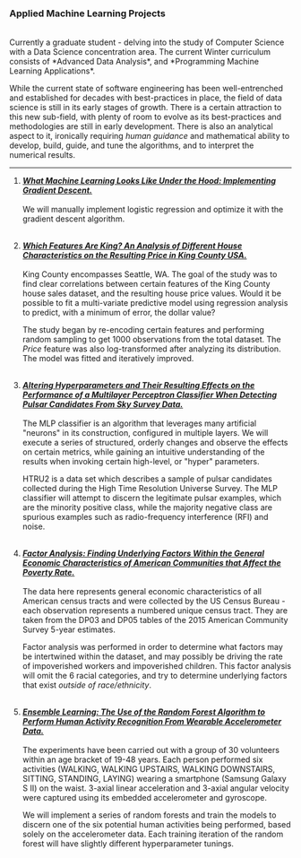 ### Applied Machine Learning Projects
<br>
Currently a graduate student - delving into the study of Computer Science with a Data Science concentration area. The current Winter curriculum consists of *Advanced Data Analysis*, and *Programming Machine Learning Applications*. 

While the current state of software engineering has been well-entrenched and established for decades with best-practices in place, the field of data science is still in its early stages of growth. There is a certain attraction to this new sub-field, with plenty of room to evolve as its best-practices and methodologies are still in early development. There is also an analytical aspect to it, ironically requiring *human guidance* and mathematical ability to develop, build, guide, and tune the algorithms, and to interpret the numerical results.

-----

1. [**_What Machine Learning Looks Like Under the Hood: Implementing Gradient Descent._**](https://ericnewnam.github.io/manually-logistic.html)
<br><br>
We will manually implement logistic regression and optimize it with the gradient descent algorithm. 
<br><br>

2. [**_Which Features Are King? An Analysis of Different House Characteristics on the Resulting Price in King County USA._**](https://ericnewnam.github.io/sas-king-county-report.html)
<br><br>
King County encompasses Seattle, WA. The goal of the study was to find clear correlations between certain features of the King County house sales dataset, and the resulting house price values. Would it be possible to fit a multi-variate predictive model using regression analysis to predict, with a minimum of error, the dollar value? 

   The study began by re-encoding certain features and performing random sampling to get 1000 observations from the total dataset. The _Price_ feature was also log-transformed after analyzing its distribution. The model was fitted and iteratively improved.
<br><br>

3. [**_Altering Hyperparameters and Their Resulting Effects on the Performance of a Multilayer Perceptron Classifier When Detecting Pulsar Candidates From Sky Survey Data._**](https://ericnewnam.github.io/tf-pulsar-MLP-simplified.html)
<br><br>
The MLP classifier is an algorithm that leverages many artificial "neurons" in its construction, configured in multiple layers. We will execute a series of structured, orderly changes and observe the effects on certain metrics, while gaining an intuitive understanding of the results when invoking certain high-level, or "hyper" parameters. 

   HTRU2 is a data set which describes a sample of pulsar candidates collected during the High Time Resolution Universe Survey. The MLP classifier will attempt to discern the legitimate pulsar examples, which are the minority positive class, while the majority negative class are spurious examples such as radio-frequency interference (RFI) and noise.
<br><br>

4. [**_Factor Analysis: Finding Underlying Factors Within the General Economic Characteristics of American Communities that Affect the Poverty Rate._**](https://ericnewnam.github.io/factor-analysis-census.html)
<br><br>
The data here represents general economic characteristics of all American census tracts and were collected by the US Census Bureau - each observation represents a numbered unique census tract. They are taken from the DP03 and DP05 tables of the 2015 American Community Survey 5-year estimates. 

   Factor analysis was performed in order to determine what factors may be intertwined within the dataset, and may possibly be driving the rate of impoverished workers and impoverished children. This factor analysis will omit the 6 racial categories, and try to determine underlying factors that exist _outside of race/ethnicity_. 
<br><br>

5. [**_Ensemble Learning: The Use of the Random Forest Algorithm to Perform Human Activity Recognition From Wearable Accelerometer Data._**](https://ericnewnam.github.io/sklearn-random-forest2.html)
<br><br>
The experiments have been carried out with a group of 30 volunteers within an age bracket of 19-48 years. Each person performed six activities (WALKING, WALKING UPSTAIRS, WALKING DOWNSTAIRS, SITTING, STANDING, LAYING) wearing a smartphone (Samsung Galaxy S II) on the waist. 3-axial linear acceleration and 3-axial angular velocity were captured using its embedded accelerometer and gyroscope.

   We will implement a series of random forests and train the models to discern one of the six potential human activities being performed, based solely on the accelerometer data. Each training iteration of the random forest will have slightly different hyperparameter tunings.
<br><br>


